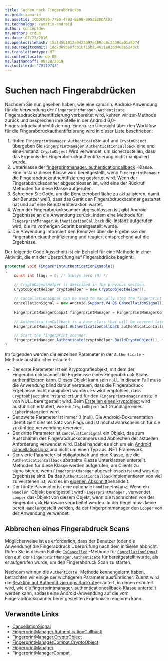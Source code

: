 ```yaml
---
title: Suchen nach Fingerabdrücken
ms.prod: xamarin
ms.assetid: 1CDDC096-77E0-47B3-BE0B-8953E2DDACD3
ms.technology: xamarin-android
author: conceptdev
ms.author: crdun
ms.date: 02/23/2016
ms.openlocfilehash: 15afd5b1812e0423097e889cd8c2558ca01a8074
ms.sourcegitcommit: 1dd7d09b60fcb1bf15ba54831ed3dd46aa5240cb
ms.translationtype: MT
ms.contentlocale: de-DE
ms.lasthandoff: 08/28/2019
ms.locfileid: "70119743"
---
```

# <a name="scanning-for-fingerprints"></a>Suchen nach Fingerabdrücken

Nachdem Sie nun gesehen haben, wie eine xamarin. Android-Anwendung für die Verwendung der `FingerprintManager.Authenticate` Fingerabdruckauthentifizierung vorbereitet wird, kehren wir zur-Methode zurück und besprechen ihre Stelle in der Android 6,0-Fingerabdruckauthentifizierung. Eine kurze Übersicht über den Workflow für die Fingerabdruckauthentifizierung wird in dieser Liste beschrieben:

1. Rufen `FingerprintManager.Authenticate`Sie auf und `CryptoObject` übergeben Sie `FingerprintManager.AuthenticationCallback` eine und eine-Instanz. `CryptoObject` Wird verwendet, um sicherzustellen, dass das Ergebnis der Fingerabdruckauthentifizierung nicht manipuliert wurde. 
2. Unterklasse der [fingerprintmanager. authenticationcallback](https://developer.android.com/reference/android/hardware/fingerprint/FingerprintManager.AuthenticationCallback.html) -Klasse. Eine Instanz dieser Klasse wird bereitgestellt, wenn `FingerprintManager` die Fingerabdruckauthentifizierung gestartet wird. Wenn der Fingerabdruckscanner abgeschlossen ist, wird eine der Rückruf Methoden für diese Klasse aufgerufen.
3. Schreiben Sie Code, um die Benutzeroberfläche zu aktualisieren, damit der Benutzer weiß, dass das Gerät den Fingerabdruckscanner gestartet hat und auf eine Benutzerinteraktion wartet. 
4. Wenn der Fingerabdruckscanner abgeschlossen ist, gibt Android Ergebnisse an die Anwendung zurück, indem eine Methode für `FingerprintManager.AuthenticationCallback` die-Instanz aufgerufen wird, die im vorherigen Schritt bereitgestellt wurde.
5. Die Anwendung informiert den Benutzer über die Ergebnisse der Fingerabdruckauthentifizierung und reagiert entsprechend auf die Ergebnisse. 

Der folgende Code Ausschnitt ist ein Beispiel für eine Methode in einer Aktivität, die mit der Überprüfung auf Fingerabdrücke beginnt:

```csharp
protected void FingerPrintAuthenticationExample()
{
    const int flags = 0; /* always zero (0) */

    // CryptoObjectHelper is described in the previous section.
    CryptoObjectHelper cryptoHelper = new CryptoObjectHelper();    
    
    // cancellationSignal can be used to manually stop the fingerprint scanner. 
    cancellationSignal = new Android.Support.V4.OS.CancellationSignal();
    
    FingerprintManagerCompat fingerprintManager = FingerprintManagerCompat.From(this);
    
    // AuthenticationCallback is a base class that will be covered later on in this guide.
    FingerprintManagerCompat.AuthenticationCallback authenticationCallback = new MyAuthCallbackSample(this);

    // Start the fingerprint scanner.
    fingerprintManager.Authenticate(cryptoHelper.BuildCryptoObject(), flags, cancellationSignal, authenticationCallback, null);
}
```

Im folgenden werden die einzelnen Parameter in der `Authenticate` -Methode ausführlicher erläutert:

- Der erste Parameter ist ein Kryptografieobjekt, mit dem der Fingerabdruckscanner die Ergebnisse eines Fingerabdruck Scans authentifizieren kann. Dieses Objekt kann sein `null`. in diesem Fall muss die Anwendung blind darauf vertrauen, dass die Fingerabdruck Ergebnisse nicht manipuliert wurden. Es wird empfohlen, dass `CryptoObject` eine instanziiert und für den `FingerprintManager` anstelle von NULL bereitgestellt wird. Beim [Erstellen eines kryptobject](~/android/platform/fingerprint-authentication/creating-a-cryptoobject.md) wird ausführlich erläutert, wie ein `CryptoObject` auf Grundlage eines `Cipher`instanziiert wird.
- Der zweite Parameter ist immer 0 (null). Die Android-Dokumentation identifiziert dies als Satz von Flags und ist höchstwahrscheinlich für die zukünftige Verwendung reserviert. 
- Der dritte Parameter ist `cancellationSignal` ein Objekt, das zum Ausschalten des Fingerabdruckscanners und Abbrechen der aktuellen Anforderung verwendet wird. Dabei handelt es sich um ein [Android cancellationsignal](https://developer.android.com/reference/android/os/CancellationSignal.html)und nicht um einen Typ aus .NET Framework.
- Der vierte Parameter ist obligatorisch und eine Klasse, die die `AuthenticationCallback` abstrakte Klasse Unterklassen unterteilt. Methoden für diese Klasse werden aufgerufen, um Clients zu signalisieren, wenn `FingerprintManager` abgeschlossen ist und was die Ergebnisse sind. Da das `AuthenticationCallback`Implementieren von viel zu verstehen ist, wird es im [eigenen Abschnitt](~/android/platform/fingerprint-authentication/fingerprint-authentication-callbacks.md)behandelt.
- Der fünfte Parameter ist eine optionale `Handler` -Instanz. Wenn ein `Handler` -Objekt bereitgestellt wird `FingerprintManager` , verwendet `Looper` das-Objekt von diesem Objekt, wenn die Nachrichten von der Fingerabdruck Hardware verarbeitet werden. In der Regel muss keine bereit `Handler`gestellt werden, da der fingerprintmanager den `Looper` von der Anwendung verwendet.

## <a name="cancelling-a-fingerprint-scan"></a>Abbrechen eines Fingerabdruck Scans

Möglicherweise ist es erforderlich, dass der Benutzer (oder die Anwendung) die Fingerabdruck Überprüfung nach dem initiieren abbricht. Rufen Sie in diesem Fall die [`IsCancelled`](https://developer.android.com/reference/android/os/CancellationSignal.html#isCanceled()) -Methode für [`CancellationSignal`](https://developer.android.com/reference/android/os/CancellationSignal.html) den auf, der `FingerprintManager.Authenticate` für bereitgestellt wurde, als er aufgerufen wurde, um den Fingerabdruck Scan zu starten.

Nachdem wir nun die `Authenticate` -Methode kennengelernt haben, betrachten wir einige der wichtigeren Parameter ausführlicher. Zuerst wird die [Reaktion auf Authentifizierungs Rückrufe](~/android/platform/fingerprint-authentication/fingerprint-authentication-callbacks.md)erläutert, in denen erläutert wird, wie die [fingerprintmanager. authenticationcallback](https://developer.android.com/reference/android/hardware/fingerprint/FingerprintManager.AuthenticationCallback.html)-Klasse unterteilt werden kann, sodass eine Android-Anwendung auf die vom Fingerabdruckscanner bereitgestellten Ergebnisse reagieren kann.




## <a name="related-links"></a>Verwandte Links

- [CancellationSignal](https://developer.android.com/reference/android/os/CancellationSignal.html)
- [FingerprintManager.AuthenticationCallback](https://developer.android.com/reference/android/hardware/fingerprint/FingerprintManager.AuthenticationCallback.html)
- [FingerprintManager.CryptoObject](https://developer.android.com/reference/android/hardware/fingerprint/FingerprintManager.CryptoObject.html)
- [FingerprintManagerCompat.CryptoObject](https://developer.android.com/reference/android/support/v4/hardware/fingerprint/FingerprintManagerCompat.CryptoObject.html)
- [FingerprintManager](https://developer.android.com/reference/android/hardware/fingerprint/FingerprintManager.html)
- [FingerprintManagerCompat](https://developer.android.com/reference/android/support/v4/hardware/fingerprint/FingerprintManagerCompat.html)
